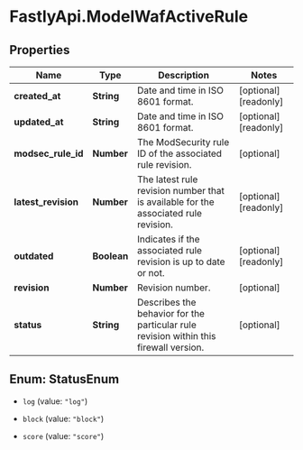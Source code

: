 # FastlyApi.ModelWafActiveRule

## Properties

Name | Type | Description | Notes
------------ | ------------- | ------------- | -------------
**created_at** | **String** | Date and time in ISO 8601 format. | [optional] [readonly] 
**updated_at** | **String** | Date and time in ISO 8601 format. | [optional] [readonly] 
**modsec_rule_id** | **Number** | The ModSecurity rule ID of the associated rule revision. | [optional] 
**latest_revision** | **Number** | The latest rule revision number that is available for the associated rule revision. | [optional] [readonly] 
**outdated** | **Boolean** | Indicates if the associated rule revision is up to date or not. | [optional] [readonly] 
**revision** | **Number** | Revision number. | [optional] 
**status** | **String** | Describes the behavior for the particular rule revision within this firewall version. | [optional] 



## Enum: StatusEnum


* `log` (value: `"log"`)

* `block` (value: `"block"`)

* `score` (value: `"score"`)




